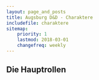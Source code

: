 ```yaml
---
layout: page_and_posts
title: Augsburg D&D - Charaktere
includefile: charaktere
sitemap:
    priority: 1
    lastmod: 2018-03-01
    changefreq: weekly
---
```


## Die Hauptrollen
